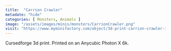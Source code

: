 ```yaml
---
title:  "Carrion Crawler"
metadate: "hide"
categories: [ Monsters, Animals ]
image: "/assets/images/minis/monsters/CarrionCrawler.png"
visit: "https://www.myminifactory.com/object/3d-print-carrion-crawler-129829"
---
```

Cursedforge 3d print. Printed on an Anycubic Photon X 6k.
